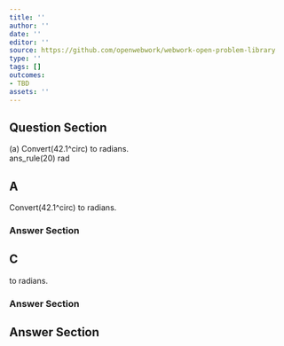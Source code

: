 ```yaml
---
title: ''
author: ''
date: ''
editor: ''
source: https://github.com/openwebwork/webwork-open-problem-library
type: ''
tags: []
outcomes:
- TBD
assets: ''
---
```


## Question Section 

 
  
(a) Convert(42.1^circ) to radians.  
 ans_rule(20) rad

## A
Convert(42.1^circ) to radians.  
### Answer Section
## C
to radians.  
### Answer Section


## Answer Section

